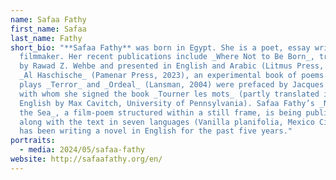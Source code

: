 ```yaml
---
name: Safaa Fathy
first_name: Safaa
last_name: Fathy
short_bio: "**Safaa Fathy** was born in Egypt. She is a poet, essay writer, and
  filmmaker. Her recent publications include _Where Not to Be Born_, translated
  by Rawad Z. Wehbe and presented in English and Arabic (Litmus Press, 2024) and
  _Al Haschische_ (Pamenar Press, 2023), an experimental book of poems. Her
  plays _Terror_ and _Ordeal_ (Lansman, 2004) were prefaced by Jacques Derrida,
  with whom she signed the book _Tourner les mots_ (partly translated into
  English by Max Cavitch, University of Pennsylvania). Safaa Fathy’s _Name to
  the Sea_, a film-poem structured within a still frame, is being published
  along with the text in seven languages (Vanilla planifolia, Mexico City). She
  has been writing a novel in English for the past five years."
portraits:
  - media: 2024/05/safaa-fathy
website: http://safaafathy.org/en/
---
```

